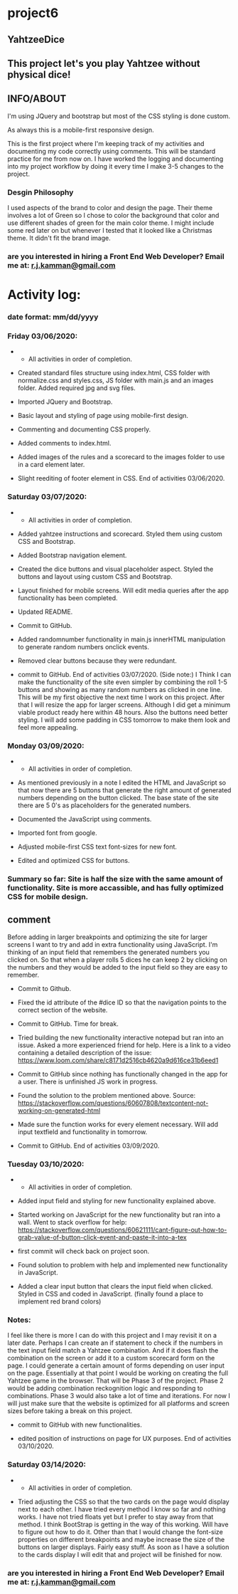 # project6
## YahtzeeDice

## This project let's you play Yahtzee without physical dice!


## INFO/ABOUT

I'm using JQuery and bootstrap but most of the CSS styling is done custom.

As always this is a mobile-first responsive design. 

This is the first project where I'm keeping track of my activities and documenting my code correctly using comments. This will be standard practice for me from now on. I have worked the logging and documenting into my project workflow by doing it every time I make 3-5 changes to the project. 

### Desgin Philosophy

I used aspects of the brand to color and design the page. Their theme involves a lot of Green so I chose to color the background that color and use different shades of green for the main color theme. I might include some red later on but whenever I tested that it looked like a Christmas theme. It didn't fit the brand image. 



### are you interested in hiring a Front End Web Developer? Email me at: r.j.kamman@gmail.com




# Activity log: 

### date format: mm/dd/yyyy

### Friday 03/06/2020:

* * All activities in order of completion. 

- Created standard files structure using index.html, CSS folder with normalize.css and styles.css, JS folder with main.js and an images folder. 
Added required jpg and svg files. 

- Imported JQuery and Bootstrap. 

- Basic layout and styling of page using mobile-first design. 

- Commenting and documenting CSS properly. 

- Added comments to index.html. 

- Added images of the rules and a scorecard to the images folder to use in a card element later. 

- Slight reediting of footer element in CSS. 
End of activities 03/06/2020. 


### Saturday 03/07/2020:

* * All activities in order of completion.

- Added yahtzee instructions and scorecard. Styled them using custom CSS and Bootstrap. 

- Added Bootstrap navigation element.

- Created the dice buttons and visual placeholder aspect. Styled the buttons and layout using custom CSS and Bootstrap. 

- Layout finished for mobile screens. Will edit media queries after the app functionality has been completed. 

- Updated README. 

- Commit to GitHub. 

- Added randomnumber functionality in main.js innerHTML manipulation to generate random numbers onclick events. 

- Removed clear buttons because they were redundant.

- commit to GitHub.
End of activities 03/07/2020. (Side note:) I Think I can make the functionality of the site even simpler by combining the roll 1-5 buttons and showing as many random numbers as clicked in one line. This will be my first objective the next time I work on this project. After that I will resize the app for larger screens. Although I did get a minimum viable product ready here within 48 hours. Also the buttons need better styling. I will add some padding in CSS tomorrow to make them look and feel more appealing. 


### Monday 03/09/2020: 

* * All activities in order of completion.

- As mentioned previously in a note I edited the HTML and JavaScript so that now there are 5 buttons that generate the right amount of generated numbers depending on the button clicked. The base state of the site there are 5 0's as placeholders for the generated numbers. 

- Documented the JavaScript using comments.

- Imported font from google.

- Adjusted mobile-first CSS text font-sizes for new font. 

- Edited and optimized CSS for buttons. 

### Summary so far: Site is half the size with the same amount of functionality. Site is more accassible, and has fully optimized CSS for mobile design. 

## comment

Before adding in larger breakpoints and optimizing the site for larger screens I want to try and add in extra functionality using JavaScript. I'm thinking of an input field that remembers the generated numbers you clicked on. So that when a player rolls 5 dices he can keep 2 by clicking on the numbers and they would be added to the input field so they are easy to remember. 

- Commit to Github. 

- Fixed the id attribute of the #dice ID so that the navigation points to the correct section of the website. 

- Commit to GitHub. Time for break. 

- Tried building the new functionality interactive notepad but ran into an issue. Asked a more experienced friend for help. Here is a link to a video containing a detailed description of the issue: https://www.loom.com/share/c8171d2516cb4620a9d616ce31b6eed1

- Commit to GitHub since nothing has functionally changed in the app for a user. There is unfinished JS work in progress. 

- Found the solution to the problem mentioned above. Source: https://stackoverflow.com/questions/60607808/textcontent-not-working-on-generated-html

- Made sure the function works for every element necessary. Will add input textfield and functionality in tomorrow. 

- Commit to GitHub.
End of activities 03/09/2020.


### Tuesday 03/10/2020: 

* * All activities in order of completion.

- Added input field and styling for new functionality explained above. 

- Started working on JavaScript for the new functionality but ran into a wall. Went to stack overflow for help: https://stackoverflow.com/questions/60621111/cant-figure-out-how-to-grab-value-of-button-click-event-and-paste-it-into-a-tex

- first commit will check back on project soon.

- Found solution to problem with help and implemented new functionality in JavaScript. 

- Added a clear input button that clears the input field when clicked. Styled in CSS and coded in JavaScript. (finally found a place to implement red brand colors)

### Notes:
 I feel like there is more I can do with this project and I may revisit it on a later date. Perhaps I can create an if statement to check if the numbers in the text input field match a Yahtzee combination. And if it does flash the combination on the screen or add it to a custom scorecard form on the page. I could generate a certain amount of forms depending on user input on the page. Essentially at that point I would be working on creating the full Yahtzee game in the browser. That will be Phase 3 of the project. Phase 2 would be adding combination reckognition logic and responding to combinations. Phase 3 would also take a lot of time and iterations. For now I will just make sure that the website is optimized for all platforms and screen sizes before taking a break on this project. 

- commit to GitHub with new functionalities. 

- edited position of instructions on page for UX purposes. 
End of activities 03/10/2020.


### Saturday 03/14/2020: 

* * All activities in order of completion.

- Tried adjusting the CSS so that the two cards on the page would display next to each other. I have tried every method I know so far and nothing works. I have not tried floats yet but I prefer to stay away from that method. I think BootStrap is getting in the way of this working. Will have to figure out how to do it. Other than that I would change the font-size properties on different breakpoints and maybe increase the size of the buttons on larger displays. Fairly easy stuff. As soon as I have a solution to the cards display I will edit that and project will be finished for now. 

### are you interested in hiring a Front End Web Developer? Email me at: r.j.kamman@gmail.com